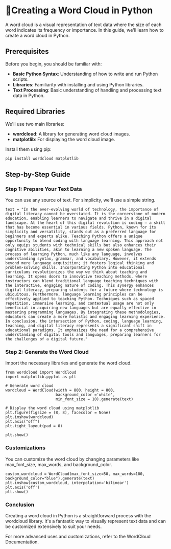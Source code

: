 # 🌱Creating a Word Cloud in Python

A word cloud is a visual representation of text data where the size of each word indicates its frequency or importance. In this guide, we'll learn how to create a word cloud in Python.

## Prerequisites

Before you begin, you should be familiar with:

- **Basic Python Syntax**: Understanding of how to write and run Python scripts.
- **Libraries**: Familiarity with installing and using Python libraries.
- **Text Processing**: Basic understanding of handling and processing text data in Python.

## Required Libraries

We'll use two main libraries:

- **wordcloud**: A library for generating word cloud images.
- **matplotlib**: For displaying the word cloud image.

Install them using pip:

```bash
pip install wordcloud matplotlib
```
## Step-by-Step Guide
### Step 1: Prepare Your Text Data
You can use any source of text. For simplicity, we'll use a simple string.

```
text = "In the ever-evolving world of technology, the importance of digital literacy cannot be overstated. It is the cornerstone of modern education, enabling learners to navigate and thrive in a digital landscape. At the heart of this digital revolution is coding – a skill that has become essential in various fields. Python, known for its simplicity and versatility, stands out as a preferred language for beginners and experts alike. Teaching Python offers a unique opportunity to blend coding with language learning. This approach not only equips students with technical skills but also enhances their cognitive abilities, akin to learning a new spoken language. The process of learning Python, much like any language, involves understanding syntax, grammar, and vocabulary. However, it extends beyond mere language acquisition; it fosters logical thinking and problem-solving skills. Incorporating Python into educational curriculums revolutionizes the way we think about teaching and learning. It opens doors to innovative teaching methods, where instructors can blend traditional language teaching techniques with the interactive, engaging nature of coding. This synergy enhances digital literacy, preparing students for a future where technology is ubiquitous. Furthermore, language learning principles can be effectively applied to teaching Python. Techniques such as spaced repetition, immersive learning, and contextual usage are not only beneficial in acquiring new languages but are equally effective in mastering programming languages. By integrating these methodologies, educators can create a more holistic and engaging learning experience. In conclusion, the intersection of Python, coding, language learning, teaching, and digital literacy represents a significant shift in educational paradigms. It emphasizes the need for a comprehensive understanding of digital tools and languages, preparing learners for the challenges of a digital future."
```

### Step 2: Generate the Word Cloud
Import the necessary libraries and generate the word cloud.

```
from wordcloud import WordCloud
import matplotlib.pyplot as plt

# Generate word cloud
wordcloud = WordCloud(width = 800, height = 800, 
                      background_color ='white', 
                      min_font_size = 10).generate(text)

# Display the word cloud using matplotlib
plt.figure(figsize = (8, 8), facecolor = None) 
plt.imshow(wordcloud) 
plt.axis("off") 
plt.tight_layout(pad = 0) 
  
plt.show()
```
### Customizations
You can customize the word cloud by changing parameters like max_font_size, max_words, and background_color.

```
custom_wordcloud = WordCloud(max_font_size=50, max_words=100, background_color="blue").generate(text)
plt.imshow(custom_wordcloud, interpolation='bilinear')
plt.axis('off')
plt.show()
```
### Conclusion
Creating a word cloud in Python is a straightforward process with the wordcloud library. It's a fantastic way to visually represent text data and can be customized extensively to suit your needs.

For more advanced uses and customizations, refer to the WordCloud Documentation.
